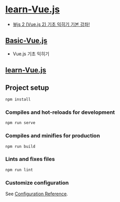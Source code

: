 # [learn-Vue.js](https://github.com/ymiru0324/learn-Vue.js)
* [뷰js 2 (Vue.js 2) 기초 익히기 기본 강좌!](https://youtube.com/playlist?list=PLB7CpjPWqHOtYP7P_0Ls9XNed0NLvmkAh)
## [Basic-Vue.js](https://github.com/ymiru0324/learn-Vue.js/tree/main/Basic-Vue.js)
* Vue.js 기초 익히기
## [learn-Vue.js](https://github.com/ymiru0324/learn-Vue.js/tree/main/learn-Vue.js)

## Project setup
```
npm install
```

### Compiles and hot-reloads for development
```
npm run serve
```

### Compiles and minifies for production
```
npm run build
```

### Lints and fixes files
```
npm run lint
```

### Customize configuration
See [Configuration Reference](https://cli.vuejs.org/config/).

